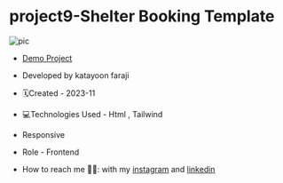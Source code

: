 # project9-Shelter Booking Template 
![pic](https://github.com/katayoon-faraji-web/project9/assets/144775981/b17ab9b9-42b6-464a-98e8-bc28ba76d068)


- [Demo Project](https://katayoon-faraji-web.github.io/project9-ShelterBookingTemplate/)

- Developed by katayoon faraji

- 🗓️Created - 2023-11

- 💻Technologies Used - Html , Tailwind

- Responsive
  
- Role - Frontend

- How to reach me 👩🏻: with my [instagram](https://instagram.com/katayoon_faraji_web) and [linkedin](https://www.linkedin.com/in/katayoon-faraji-web-3b722b207r)

